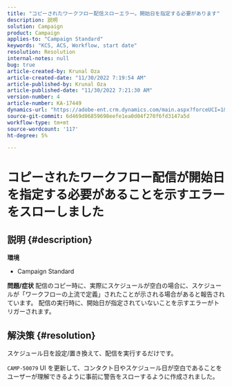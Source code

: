 ```yaml
---
title: "コピーされたワークフロー配信スローエラー。開始日を指定する必要があります"
description: 説明
solution: Campaign
product: Campaign
applies-to: "Campaign Standard"
keywords: "KCS, ACS, Workflow, start date"
resolution: Resolution
internal-notes: null
bug: true
article-created-by: Krunal Oza
article-created-date: "11/30/2022 7:19:54 AM"
article-published-by: Krunal Oza
article-published-date: "11/30/2022 7:21:30 AM"
version-number: 4
article-number: KA-17449
dynamics-url: "https://adobe-ent.crm.dynamics.com/main.aspx?forceUCI=1&pagetype=entityrecord&etn=knowledgearticle&id=5eea425e-7f70-ed11-9561-6045bd006a22"
source-git-commit: 6d469d06859698eefe1ea0d04f270f6fd3147a5d
workflow-type: tm+mt
source-wordcount: '117'
ht-degree: 5%

---
```


# コピーされたワークフロー配信が開始日を指定する必要があることを示すエラーをスローしました

## 説明 {#description}

<b>環境</b>
- Campaign Standard



<b>問題/症状</b>
配信のコピー時に、実際にスケジュールが空白の場合に、スケジュールが「ワークフローの上流で定義」されたことが示される場合があると報告されています。 配信の実行時に、開始日が指定されていないことを示すエラーがトリガーされます。


## 解決策 {#resolution}


スケジュール日を設定/置き換えて、配信を実行するだけです。

`CAMP-50079` UI を更新して、コンタクト日やスケジュール日が空白であることをユーザーが理解できるように事前に警告をスローするように作成されました。
